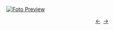 [![Foto Preview](preview/project-166.avif)](https://DominicNikolai.github.io/project-166)

<div align="center" style="display: flex; justify-content: center;">
  <a  href="https://github.com/DominicNikolai/project-165" target="_blank">&#8592;</a>
  &nbsp;&nbsp;
  <a  href="https://github.com/DominicNikolai/project-167" target="_blank">&#8594;</a>
</div>
